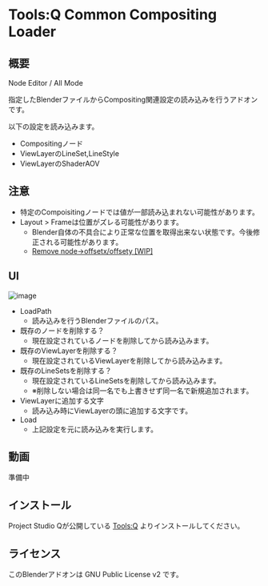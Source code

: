 # Tools:Q Common Compositing Loader

## 概要
Node Editor / All Mode

指定したBlenderファイルからCompositing関連設定の読み込みを行うアドオンです。

以下の設定を読み込みます。
* Compositingノード
* ViewLayerのLineSet,LineStyle
* ViewLayerのShaderAOV

## 注意
* 特定のCompoisitingノードでは値が一部読み込まれない可能性があります。
* Layout > Frameは位置がズレる可能性があります。
  * Blender自体の不具合により正常な位置を取得出来ない状態です。今後修正される可能性があります。
  * [Remove node->offsetx/offsety [WIP]](https://developer.blender.org/D6540)

## UI
![image](https://user-images.githubusercontent.com/1855970/150478232-9836f8aa-dfc3-45ef-9159-55d28aea1d25.png)

* LoadPath
  * 読み込みを行うBlenderファイルのパス。
* 既存のノードを削除する？
  * 現在設定されているノードを削除してから読み込みます。
* 既存のViewLayerを削除する？
  * 現在設定されているViewLayerを削除してから読み込みます。
* 既存のLineSetsを削除する？
  * 現在設定されているLineSetsを削除してから読み込みます。
  * ※削除しない場合は同一名でも上書きせず同一名で新規追加されます。
* ViewLayerに追加する文字
  * 読み込み時にViewLayerの頭に追加する文字です。
* Load
  * 上記設定を元に読み込みを実行します。

## 動画
準備中

## インストール
Project Studio Qが公開している [Tools:Q](https://github.com/Project-StudioQ/toolsq_common) よりインストールしてください。

## ライセンス
このBlenderアドオンは GNU Public License v2 です。
